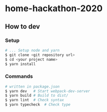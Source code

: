 # home-hackathon-2020

## How to dev

### Setup

```bash
# ... Setup node and yarn
$ git clone <git repository url>
$ cd <your project name>
$ yarn install
```

### Commands

```bash
# written in package.json
$ yarn dev   # Start webpack-dev-server
$ yarn build # Build to dist/
$ yarn lint  # Check syntax
$ yarn typecheck  # Check type
```

